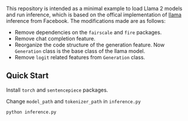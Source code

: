This repository is intended as a minimal example to load Llama 2 models and run inference, which is based on the offical implementation of [llama](https://github.com/meta-llama/llama) inference from Facebook.
The modifications made are as follows:

* Remove dependencies on the `fairscale` and `fire` packages.
* Remove chat completion feature.
* Reorganize the code structure of the generation feature. Now `Generation` class is the base class of the llama model.
* Remove `logit` related features from `Generation` class.

## Quick Start
Install `torch` and `sentencepiece` packages.

Change `model_path` and `tokenizer_path` in `inference.py`

```
python inference.py
```
